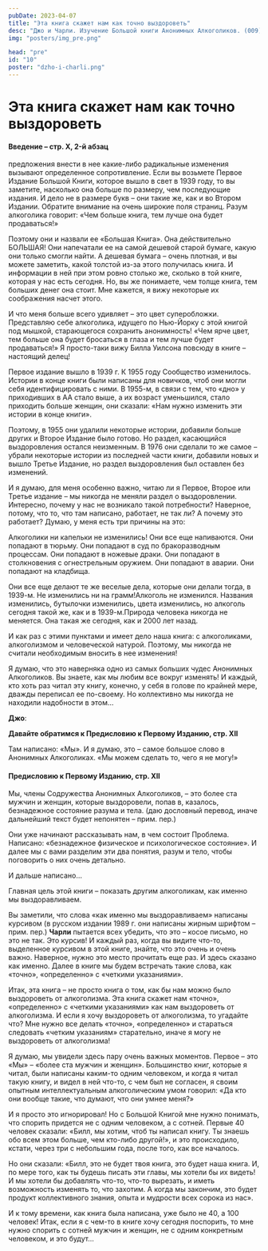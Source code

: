 ```yaml
---
pubDate: 2023-04-07
title: "Эта книга скажет нам как точно выздороветь"
desc: "Джо и Чарли. Изучение Большой книги Анонимных Алкоголиков. (009)"
img: "posters/img_pre.png"

head: "pre"
id: "10"
poster: "dzho-i-charli.png"
---
```


# Эта книга скажет нам как точно выздороветь

#### Введение – стр. X, 2-й абзац

предложения внести в нее какие-либо радикальные изменения вызывают определенное сопротивление.
Если вы возьмете Первое Издание Большой Книги, которое вышло в свет в 1939 году, то вы заметите, насколько она больше по размеру, чем последующие издания. И дело не в размере букв – они такие же, как и во Втором Издании. Обратите внимание на очень широкие поля страниц. Разум алкоголика говорит: «Чем больше книга, тем лучше она будет продаваться!»

Поэтому они и назвали ее «Большая Книга». Она действительно БОЛЬШАЯ! Они напечатали ее на самой дешевой старой бумаге, какую они только смогли найти. А дешевая бумага – очень плотная, и вы можете заметить, какой толстой из-за этого получилась книга. И информации в ней при этом ровно столько же, сколько в той книге, которая у нас есть сегодня. Но, вы же понимаете, чем толще книга, тем больших денег она стоит. Мне кажется, я вижу некоторые их соображения насчет этого.

И что меня больше всего удивляет – это цвет суперобложки. Представляю себе алкоголика, идущего по Нью-Йорку с этой книгой под мышкой, старающегося сохранить анонимность! «Чем ярче цвет, тем больше она будет бросаться в глаза и тем лучше будет продаваться!» Я просто-таки вижу Билла Уилсона повсюду в книге – настоящий делец!

Первое издание вышло в 1939 г. К 1955 году Сообщество изменилось. Истории в конце книги были написаны для новичков, чтоб они могли себя идентифицировать с ними. В 1955-м, в связи с тем, что «дно» у приходивших в АА стало выше, а их возраст уменьшился, стало приходить больше женщин, они сказали: «Нам нужно изменить эти истории в конце книги».

Поэтому, в 1955 они удалили некоторые истории, добавили больше других и Второе Издание было готово. Но раздел, касающийся выздоровления остался неизменным. В 1976 они сделали то же самое – убрали некоторые истории из последней части книги, добавили новых и вышло Третье Издание, но раздел выздоровления был оставлен без изменений.

И я думаю, для меня особенно важно, читаю ли я Первое, Второе или Третье издание – мы никогда не меняли раздел о выздоровлении. Интересно, почему у нас не возникало такой потребности? Наверное, потому, что то, что там написано, работает, не так ли? А почему это работает? Думаю, у меня есть три причины на это:

Алкоголики ни капельки не изменились! Они все еще напиваются. Они попадают в тюрьму. Они попадают в суд по бракоразводным процессам. Они попадают в ножевые драки. Они попадают в столкновения с огнестрельным оружием. Они попадают в аварии. Они попадают на кладбища.

Они все еще делают те же веселые дела, которые они делали тогда, в 1939-м. Не изменились ни на грамм!Алкоголь не изменился. Названия изменились, бутылочки изменились, цвета изменились, но алкоголь сегодня такой же, как и в 1939-м.Природа человека никогда не меняется. Она такая же сегодня, как и 2000 лет назад.

И как раз с этими пунктами и имеет дело наша книга: с алкоголиками, алкоголизмом и человеческой натурой. Поэтому, мы никогда не считали необходимым вносить в нее изменения!

Я думаю, что это наверняка одно из самых больших чудес Анонимных Алкоголиков. Вы знаете, как мы любим все вокруг изменять! И каждый, кто хоть раз читал эту книгу, конечно, у себя в голове по крайней мере, дважды переписал ее по-своему. Но коллективно мы никогда не находили надобности в этом…

**Джо**:

**Давайте обратимся к Предисловию к Первому Изданию, стр. XII**

Там написано: «Мы». И я думаю, это – самое большое слово в Анонимных Алкоголиках. «Мы можем сделать то, чего я не могу!»

#### Предисловию к Первому Изданию, стр. XII

Мы, члены Содружества Анонимных Алкоголиков, – это более ста мужчин и женщин, которые выздоровели, попав в, казалось, безнадежное состояние разума и тела. (даю дословный перевод, иначе дальнейший текст будет непонятен – прим. пер.)

Они уже начинают рассказывать нам, в чем состоит Проблема. Написано: «безнадежное физическое и психологическое состояние». И далее мы с вами разделим эти два понятия, разум и тело, чтобы поговорить о них очень детально.

И дальше написано…

Главная цель этой книги – показать другим алкоголикам, как именно мы выздоравливаем.

Вы заметили, что слова «как именно мы выздоравливаем» написаны курсивом (в русском издании 1989 г. они написаны жирным шрифтом – прим. пер.) **Чарли** пытается всех убедить, что это – косое письмо, но это не так. Это курсив! И каждый раз, когда вы видите что-то, выделенное курсивом в этой книге, знайте, что это очень и очень важно. Наверное, нужно это место прочитать еще раз. И здесь сказано как именно. Далее в книге мы будем встречать такие слова, как «точно», «определенно» с «четкими указаниями».

Итак, эта книга – не просто книга о том, как бы нам можно было выздороветь от алкоголизма. Эта книга скажет нам «точно», «определенно» с «четкими указаниями» как нам выздороветь от алкоголизма. И если я хочу выздороветь от алкоголизма, то угадайте что? Мне нужно все делать «точно», «определенно» и стараться следовать «четким указаниям» старательно, иначе я могу не выздороветь от алкоголизма!

Я думаю, мы увидели здесь пару очень важных моментов. Первое – это «Мы» – «более ста мужчин и женщин».
Большинство книг, которые я читал, были написаны каким-то одним человеком, и когда я читал такую книгу, и видел в ней что-то, с чем был не согласен, я своим опытным интеллектуальным алкоголическим умом говорил: «Да кто они вообще такие, что думают, что они умнее меня?»

И я просто это игнорировал! Но с Большой Книгой мне нужно понимать, что спорить придется не с одним человеком, а с сотней. Первые 40 человек сказали: «Билл, мы хотим, чтоб ты написал книгу. Ты знаешь обо всем этом больше, чем кто-либо другой!», и это происходило, кстати, через три с небольшим года, после того, как все началось.

Но они сказали: «Билл, это не будет твоя книга, это будет наша книга. И, по мере того, как ты будешь писать эти главы, мы хотели бы их видеть! И мы хотели бы добавлять что-то, что-то вырезать, и иметь возможность изменять то, что захотим. А когда мы закончим, это будет продукт коллективного знания, опыта и мудрости всех сорока из нас».

И к тому времени, как книга была написана, уже было не 40, а 100 человек!
Итак, если я с чем-то в книге хочу сегодня поспорить, то мне нужно спорить с сотней мужчин и женщин, не с одним конкретным человеком, и это будут…

